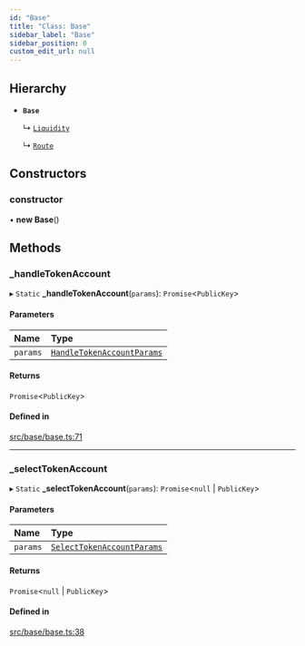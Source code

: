 ```yaml
---
id: "Base"
title: "Class: Base"
sidebar_label: "Base"
sidebar_position: 0
custom_edit_url: null
---
```


## Hierarchy

- **`Base`**

  ↳ [`Liquidity`](Liquidity.md)

  ↳ [`Route`](Route.md)

## Constructors

### constructor

• **new Base**()

## Methods

### \_handleTokenAccount

▸ `Static` **_handleTokenAccount**(`params`): `Promise`<`PublicKey`\>

#### Parameters

| Name | Type |
| :------ | :------ |
| `params` | [`HandleTokenAccountParams`](../interfaces/HandleTokenAccountParams.md) |

#### Returns

`Promise`<`PublicKey`\>

#### Defined in

[src/base/base.ts:71](https://github.com/alpha-defi/raydium-sdk/blob/108ded9/src/base/base.ts#L71)

___

### \_selectTokenAccount

▸ `Static` **_selectTokenAccount**(`params`): `Promise`<``null`` \| `PublicKey`\>

#### Parameters

| Name | Type |
| :------ | :------ |
| `params` | [`SelectTokenAccountParams`](../interfaces/SelectTokenAccountParams.md) |

#### Returns

`Promise`<``null`` \| `PublicKey`\>

#### Defined in

[src/base/base.ts:38](https://github.com/alpha-defi/raydium-sdk/blob/108ded9/src/base/base.ts#L38)
